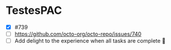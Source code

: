 # TestesPAC

- [x] #739
- [ ] https://github.com/octo-org/octo-repo/issues/740
- [ ] Add delight to the experience when all tasks are complete :tada:

